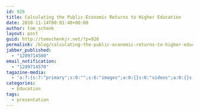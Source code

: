 ```yaml
---
id: 926
title: Calculating the Public-Economic Returns to Higher Education
date: 2010-11-14T00:01:40+00:00
author: tom_schenk
layout: post
guid: http://tomschenkjr.net/?p=926
permalink: /blog/calculating-the-public-economic-returns-to-higher-education/
jabber_published:
  - "1289714500"
email_notification:
  - "1289714570"
tagazine-media:
  - 'a:7:{s:7:"primary";s:0:"";s:6:"images";a:0:{}s:6:"videos";a:0:{}s:11:"image_count";s:1:"0";s:6:"author";s:6:"176156";s:7:"blog_id";s:7:"8375094";s:9:"mod_stamp";s:19:"2010-11-14 06:01:40";}'
categories:
  - Education
tags:
  - presentation
---
```

<script async class="speakerdeck-embed" data-id="4fc97ae4af6a020022025442" data-ratio="1.3333333333333333" src="//speakerdeck.com/assets/embed.js"></script>